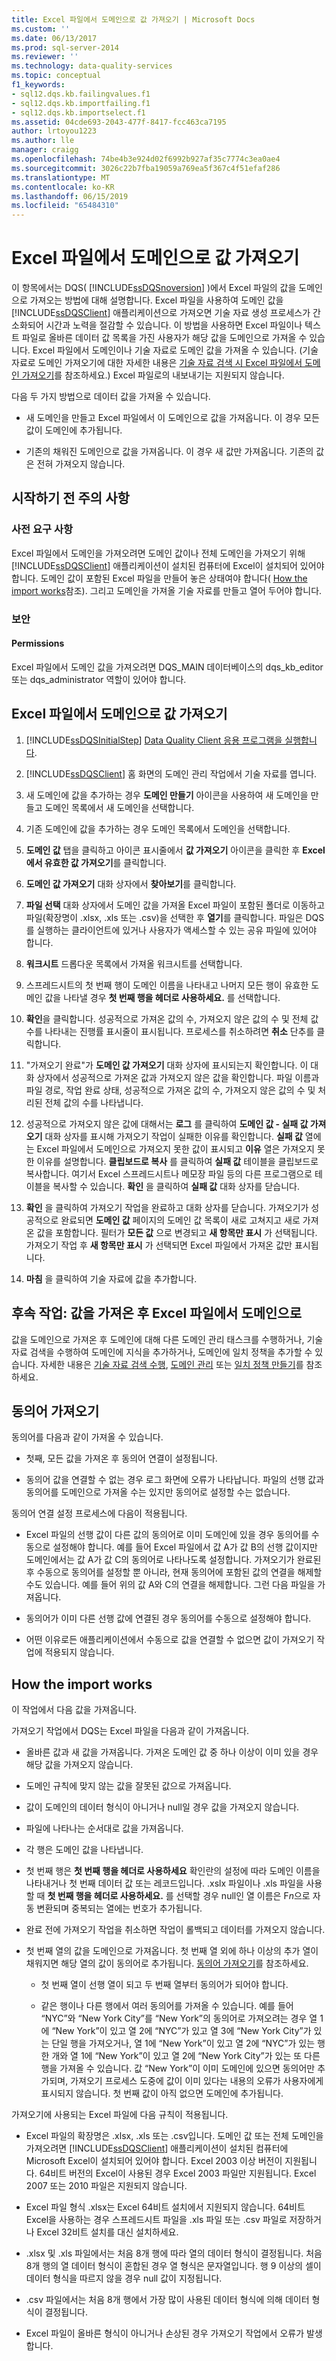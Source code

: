 ```yaml
---
title: Excel 파일에서 도메인으로 값 가져오기 | Microsoft Docs
ms.custom: ''
ms.date: 06/13/2017
ms.prod: sql-server-2014
ms.reviewer: ''
ms.technology: data-quality-services
ms.topic: conceptual
f1_keywords:
- sql12.dqs.kb.failingvalues.f1
- sql12.dqs.kb.importfailing.f1
- sql12.dqs.kb.importselect.f1
ms.assetid: 04cde693-2043-477f-8417-fcc463ca7195
author: lrtoyou1223
ms.author: lle
manager: craigg
ms.openlocfilehash: 74be4b3e924d02f6992b927af35c7774c3ea0ae4
ms.sourcegitcommit: 3026c22b7fba19059a769ea5f367c4f51efaf286
ms.translationtype: MT
ms.contentlocale: ko-KR
ms.lasthandoff: 06/15/2019
ms.locfileid: "65484310"
---
```

# <a name="import-values-from-an-excel-file-into-a-domain"></a>Excel 파일에서 도메인으로 값 가져오기
  이 항목에서는 DQS( [!INCLUDE[ssDQSnoversion](../includes/ssdqsnoversion-md.md)] )에서 Excel 파일의 값을 도메인으로 가져오는 방법에 대해 설명합니다. Excel 파일을 사용하여 도메인 값을 [!INCLUDE[ssDQSClient](../includes/ssdqsclient-md.md)] 애플리케이션으로 가져오면 기술 자료 생성 프로세스가 간소화되어 시간과 노력을 절감할 수 있습니다. 이 방법을 사용하면 Excel 파일이나 텍스트 파일로 올바른 데이터 값 목록을 가진 사용자가 해당 값을 도메인으로 가져올 수 있습니다. Excel 파일에서 도메인이나 기술 자료로 도메인 값을 가져올 수 있습니다. (기술 자료로 도메인 가져오기에 대한 자세한 내용은 [기술 자료 검색 시 Excel 파일에서 도메인 가져오기](../../2014/data-quality-services/import-domains-from-an-excel-file-in-knowledge-discovery.md)를 참조하세요.) Excel 파일로의 내보내기는 지원되지 않습니다.  
  
 다음 두 가지 방법으로 데이터 값을 가져올 수 있습니다.  
  
-   새 도메인을 만들고 Excel 파일에서 이 도메인으로 값을 가져옵니다. 이 경우 모든 값이 도메인에 추가됩니다.  
  
-   기존의 채워진 도메인으로 값을 가져옵니다. 이 경우 새 값만 가져옵니다. 기존의 값은 전혀 가져오지 않습니다.  
  
##  <a name="BeforeYouBegin"></a> 시작하기 전 주의 사항  
  
###  <a name="Prerequisites"></a> 사전 요구 사항  
 Excel 파일에서 도메인을 가져오려면 도메인 값이나 전체 도메인을 가져오기 위해 [!INCLUDE[ssDQSClient](../includes/ssdqsclient-md.md)] 애플리케이션이 설치된 컴퓨터에 Excel이 설치되어 있어야 합니다. 도메인 값이 포함된 Excel 파일을 만들어 놓은 상태여야 합니다( [How the import works](#How)참조). 그리고 도메인을 가져올 기술 자료를 만들고 열어 두어야 합니다.  
  
###  <a name="Security"></a> 보안  
  
####  <a name="Permissions"></a> Permissions  
 Excel 파일에서 도메인 값을 가져오려면 DQS_MAIN 데이터베이스의 dqs_kb_editor 또는 dqs_administrator 역할이 있어야 합니다.  
  
##  <a name="Import"></a> Excel 파일에서 도메인으로 값 가져오기  
  
1.  [!INCLUDE[ssDQSInitialStep](../includes/ssdqsinitialstep-md.md)] [Data Quality Client 응용 프로그램을 실행합니다](../../2014/data-quality-services/run-the-data-quality-client-application.md).  
  
2.  [!INCLUDE[ssDQSClient](../includes/ssdqsclient-md.md)] 홈 화면의 도메인 관리 작업에서 기술 자료를 엽니다.  
  
3.  새 도메인에 값을 추가하는 경우 **도메인 만들기** 아이콘을 사용하여 새 도메인을 만들고 도메인 목록에서 새 도메인을 선택합니다.  
  
4.  기존 도메인에 값을 추가하는 경우 도메인 목록에서 도메인을 선택합니다.  
  
5.  **도메인 값** 탭을 클릭하고 아이콘 표시줄에서 **값 가져오기** 아이콘을 클릭한 후 **Excel에서 유효한 값 가져오기**를 클릭합니다.  
  
6.  **도메인 값 가져오기** 대화 상자에서 **찾아보기**를 클릭합니다.  
  
7.  **파일 선택** 대화 상자에서 도메인 값을 가져올 Excel 파일이 포함된 폴더로 이동하고 파일(확장명이 .xlsx, .xls 또는 .csv)을 선택한 후 **열기**를 클릭합니다. 파일은 DQS를 실행하는 클라이언트에 있거나 사용자가 액세스할 수 있는 공유 파일에 있어야 합니다.  
  
8.  **워크시트** 드롭다운 목록에서 가져올 워크시트를 선택합니다.  
  
9. 스프레드시트의 첫 번째 행이 도메인 이름을 나타내고 나머지 모든 행이 유효한 도메인 값을 나타낼 경우 **첫 번째 행을 헤더로 사용하세요.** 를 선택합니다.  
  
10. **확인**을 클릭합니다. 성공적으로 가져온 값의 수, 가져오지 않은 값의 수 및 전체 값 수를 나타내는 진행률 표시줄이 표시됩니다. 프로세스를 취소하려면 **취소** 단추를 클릭합니다.  
  
11. "가져오기 완료"가 **도메인 값 가져오기** 대화 상자에 표시되는지 확인합니다. 이 대화 상자에서 성공적으로 가져온 값과 가져오지 않은 값을 확인합니다. 파일 이름과 파일 경로, 작업 완료 상태, 성공적으로 가져온 값의 수, 가져오지 않은 값의 수 및 처리된 전체 값의 수를 나타냅니다.  
  
12. 성공적으로 가져오지 않은 값에 대해서는 **로그** 를 클릭하여 **도메인 값 - 실패 값 가져오기** 대화 상자를 표시해 가져오기 작업이 실패한 이유를 확인합니다. **실패 값** 열에는 Excel 파일에서 도메인으로 가져오지 못한 값이 표시되고 **이유** 열은 가져오지 못한 이유를 설명합니다. **클립보드로 복사** 를 클릭하여 **실패 값** 테이블을 클립보드로 복사합니다. 여기서 Excel 스프레드시트나 메모장 파일 등의 다른 프로그램으로 테이블을 복사할 수 있습니다. **확인** 을 클릭하여 **실패 값** 대화 상자를 닫습니다.  
  
13. **확인** 을 클릭하여 가져오기 작업을 완료하고 대화 상자를 닫습니다. 가져오기가 성공적으로 완료되면 **도메인 값** 페이지의 도메인 값 목록이 새로 고쳐지고 새로 가져온 값을 포함합니다. 필터가 **모든 값** 으로 변경되고 **새 항목만 표시** 가 선택됩니다. 가져오기 작업 후 **새 항목만 표시** 가 선택되면 Excel 파일에서 가져온 값만 표시됩니다.  
  
14. **마침** 을 클릭하여 기술 자료에 값을 추가합니다.  
  
##  <a name="FollowUp"></a> 후속 작업: 값을 가져온 후 Excel 파일에서 도메인으로  
 값을 도메인으로 가져온 후 도메인에 대해 다른 도메인 관리 태스크를 수행하거나, 기술 자료 검색을 수행하여 도메인에 지식을 추가하거나, 도메인에 일치 정책을 추가할 수 있습니다. 자세한 내용은 [기술 자료 검색 수행](../../2014/data-quality-services/perform-knowledge-discovery.md), [도메인 관리](../../2014/data-quality-services/managing-a-domain.md) 또는 [일치 정책 만들기](../../2014/data-quality-services/create-a-matching-policy.md)를 참조하세요.  
  
##  <a name="Synonyms"></a> 동의어 가져오기  
 동의어를 다음과 같이 가져올 수 있습니다.  
  
-   첫째, 모든 값을 가져온 후 동의어 연결이 설정됩니다.  
  
-   동의어 값을 연결할 수 없는 경우 로그 화면에 오류가 나타납니다. 파일의 선행 값과 동의어를 도메인으로 가져올 수는 있지만 동의어로 설정할 수는 없습니다.  
  
 동의어 연결 설정 프로세스에 다음이 적용됩니다.  
  
-   Excel 파일의 선행 값이 다른 값의 동의어로 이미 도메인에 있을 경우 동의어를 수동으로 설정해야 합니다. 예를 들어 Excel 파일에서 값 A가 값 B의 선행 값이지만 도메인에서는 값 A가 값 C의 동의어로 나타나도록 설정합니다. 가져오기가 완료된 후 수동으로 동의어를 설정할 뿐 아니라, 현재 동의어에 포함된 값의 연결을 해제할 수도 있습니다. 예를 들어 위의 값 A와 C의 연결을 해제합니다. 그런 다음 파일을 가져옵니다.  
  
-   동의어가 이미 다른 선행 값에 연결된 경우 동의어를 수동으로 설정해야 합니다.  
  
-   어떤 이유로든 애플리케이션에서 수동으로 값을 연결할 수 없으면 값이 가져오기 작업에 적용되지 않습니다.  
  
##  <a name="How"></a> How the import works  
 이 작업에서 다음 값을 가져옵니다.  
  
 가져오기 작업에서 DQS는 Excel 파일을 다음과 같이 가져옵니다.  
  
-   올바른 값과 새 값을 가져옵니다. 가져온 도메인 값 중 하나 이상이 이미 있을 경우 해당 값을 가져오지 않습니다.  
  
-   도메인 규칙에 맞지 않는 값을 잘못된 값으로 가져옵니다.  
  
-   값이 도메인의 데이터 형식이 아니거나 null일 경우 값을 가져오지 않습니다.  
  
-   파일에 나타나는 순서대로 값을 가져옵니다.  
  
-   각 행은 도메인 값을 나타냅니다.  
  
-   첫 번째 행은 **첫 번째 행을 헤더로 사용하세요** 확인란의 설정에 따라 도메인 이름을 나타내거나 첫 번째 데이터 값 또는 레코드입니다. .xslx 파일이나 .xls 파일을 사용할 때 **첫 번째 행을 헤더로 사용하세요.** 를 선택할 경우 null인 열 이름은 F*n*으로 자동 변환되며 중복되는 열에는 번호가 추가됩니다.  
  
-   완료 전에 가져오기 작업을 취소하면 작업이 롤백되고 데이터를 가져오지 않습니다.  
  
-   첫 번째 열의 값을 도메인으로 가져옵니다. 첫 번째 열 외에 하나 이상의 추가 열이 채워지면 해당 열의 값이 동의어로 추가됩니다. [동의어 가져오기](#Synonyms)를 참조하세요.  
  
    -   첫 번째 열이 선행 열이 되고 두 번째 열부터 동의어가 되어야 합니다.  
  
    -   같은 행이나 다른 행에서 여러 동의어를 가져올 수 있습니다. 예를 들어 “NYC”와 “New York City”를 “New York”의 동의어로 가져오려는 경우 열 1에 “New York”이 있고 열 2에 “NYC”가 있고 열 3에 “New York City”가 있는 단일 행을 가져오거나, 열 1에 “New York”이 있고 열 2에 “NYC”가 있는 행 한 개와 열 1에 “New York”이 있고 열 2에 “New York City”가 있는 또 다른 행을 가져올 수 있습니다. 값 “New York”이 이미 도메인에 있으면 동의어만 추가되며, 가져오기 프로세스 도중에 값이 이미 있다는 내용의 오류가 사용자에게 표시되지 않습니다. 첫 번째 값이 아직 없으면 도메인에 추가됩니다.  
  
 가져오기에 사용되는 Excel 파일에 다음 규칙이 적용됩니다.  
  
-   Excel 파일의 확장명은 .xlsx, .xls 또는 .csv입니다. 도메인 값 또는 전체 도메인을 가져오려면 [!INCLUDE[ssDQSClient](../includes/ssdqsclient-md.md)] 애플리케이션이 설치된 컴퓨터에 Microsoft Excel이 설치되어 있어야 합니다. Excel 2003 이상 버전이 지원됩니다. 64비트 버전의 Excel이 사용된 경우 Excel 2003 파일만 지원됩니다. Excel 2007 또는 2010 파일은 지원되지 않습니다.  
  
-   Excel 파일 형식 .xlsx는 Excel 64비트 설치에서 지원되지 않습니다. 64비트 Excel을 사용하는 경우 스프레드시트 파일을 .xls 파일 또는 .csv 파일로 저장하거나 Excel 32비트 설치를 대신 설치하세요.  
  
-   .xlsx 및 .xls 파일에서는 처음 8개 행에 따라 열의 데이터 형식이 결정됩니다. 처음 8개 행의 열 데이터 형식이 혼합된 경우 열 형식은 문자열입니다. 행 9 이상의 셀이 데이터 형식을 따르지 않을 경우 null 값이 지정됩니다.  
  
-   .csv 파일에서는 처음 8개 행에서 가장 많이 사용된 데이터 형식에 의해 데이터 형식이 결정됩니다.  
  
-   Excel 파일이 올바른 형식이 아니거나 손상된 경우 가져오기 작업에서 오류가 발생합니다.  
  
  
